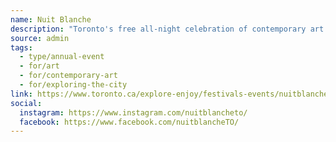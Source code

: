 ```yaml
---
name: Nuit Blanche
description: "Toronto's free all-night celebration of contemporary art transforms public spaces into extraordinary landscapes from 7 p.m. on October 4 to 7 a.m. on October 5. The 2025 theme, Translating the City, invites artists, curators and audiences to consider how cities can be reimagined, communicated and felt through art."
source: admin
tags:
  - type/annual-event
  - for/art
  - for/contemporary-art
  - for/exploring-the-city
link: https://www.toronto.ca/explore-enjoy/festivals-events/nuitblanche/
social:
  instagram: https://www.instagram.com/nuitblancheto/
  facebook: https://www.facebook.com/nuitblancheTO/
---
```

